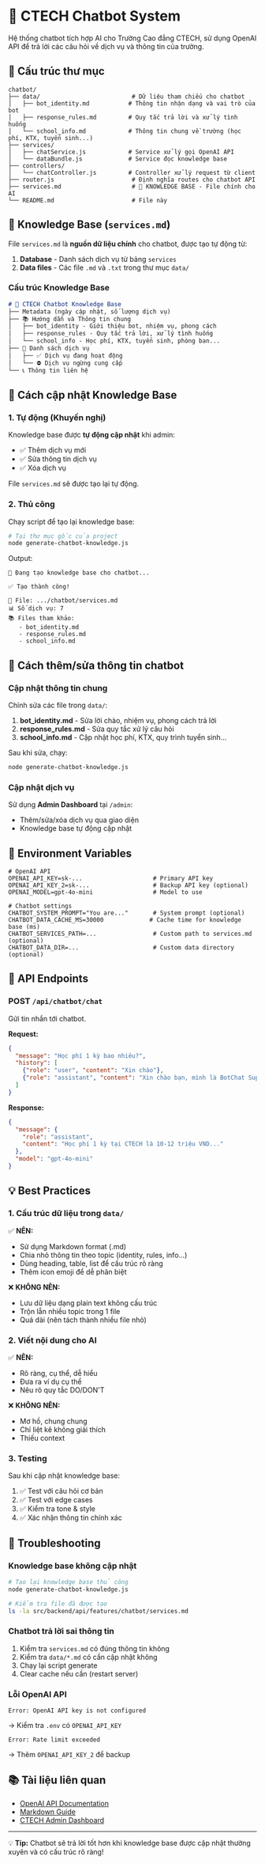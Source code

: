 # 🤖 CTECH Chatbot System

Hệ thống chatbot tích hợp AI cho Trường Cao đẳng CTECH, sử dụng OpenAI API để trả lời các câu hỏi về dịch vụ và thông tin của trường.

## 📁 Cấu trúc thư mục

```
chatbot/
├── data/                          # Dữ liệu tham chiếu cho chatbot
│   ├── bot_identity.md           # Thông tin nhận dạng và vai trò của bot
│   ├── response_rules.md         # Quy tắc trả lời và xử lý tình huống
│   └── school_info.md            # Thông tin chung về trường (học phí, KTX, tuyển sinh...)
├── services/
│   ├── chatService.js            # Service xử lý gọi OpenAI API
│   └── dataBundle.js             # Service đọc knowledge base
├── controllers/
│   └── chatController.js         # Controller xử lý request từ client
├── router.js                      # Định nghĩa routes cho chatbot API
├── services.md                    # 🎯 KNOWLEDGE BASE - File chính cho AI
└── README.md                      # File này
```

## 🎯 Knowledge Base (`services.md`)

File `services.md` là **nguồn dữ liệu chính** cho chatbot, được tạo tự động từ:
1. **Database** - Danh sách dịch vụ từ bảng `services`
2. **Data files** - Các file `.md` và `.txt` trong thư mục `data/`

### Cấu trúc Knowledge Base

```markdown
# 🤖 CTECH Chatbot Knowledge Base
├── Metadata (ngày cập nhật, số lượng dịch vụ)
├── 📚 Hướng dẫn và Thông tin chung
│   ├── bot_identity - Giới thiệu bot, nhiệm vụ, phong cách
│   ├── response_rules - Quy tắc trả lời, xử lý tình huống
│   └── school_info - Học phí, KTX, tuyển sinh, phòng ban...
├── 🛒 Danh sách dịch vụ
│   ├── ✅ Dịch vụ đang hoạt động
│   └── ⛔ Dịch vụ ngừng cung cấp
└── 📞 Thông tin liên hệ
```

## 🔄 Cách cập nhật Knowledge Base

### 1. Tự động (Khuyến nghị)

Knowledge base được **tự động cập nhật** khi admin:
- ✅ Thêm dịch vụ mới
- ✅ Sửa thông tin dịch vụ
- ✅ Xóa dịch vụ

File `services.md` sẽ được tạo lại tự động.

### 2. Thủ công

Chạy script để tạo lại knowledge base:

```bash
# Tại thư mục gốc của project
node generate-chatbot-knowledge.js
```

Output:
```
🤖 Đang tạo knowledge base cho chatbot...

✅ Tạo thành công!

📄 File: .../chatbot/services.md
📊 Số dịch vụ: 7
📚 Files tham khảo:
   - bot_identity.md
   - response_rules.md
   - school_info.md
```

## 📝 Cách thêm/sửa thông tin chatbot

### Cập nhật thông tin chung

Chỉnh sửa các file trong `data/`:

1. **bot_identity.md** - Sửa lời chào, nhiệm vụ, phong cách trả lời
2. **response_rules.md** - Sửa quy tắc xử lý câu hỏi
3. **school_info.md** - Cập nhật học phí, KTX, quy trình tuyển sinh...

Sau khi sửa, chạy:
```bash
node generate-chatbot-knowledge.js
```

### Cập nhật dịch vụ

Sử dụng **Admin Dashboard** tại `/admin`:
- Thêm/sửa/xóa dịch vụ qua giao diện
- Knowledge base tự động cập nhật

## 🔧 Environment Variables

```env
# OpenAI API
OPENAI_API_KEY=sk-...                    # Primary API key
OPENAI_API_KEY_2=sk-...                  # Backup API key (optional)
OPENAI_MODEL=gpt-4o-mini                 # Model to use

# Chatbot settings
CHATBOT_SYSTEM_PROMPT="You are..."       # System prompt (optional)
CHATBOT_DATA_CACHE_MS=30000             # Cache time for knowledge base (ms)
CHATBOT_SERVICES_PATH=...                # Custom path to services.md (optional)
CHATBOT_DATA_DIR=...                     # Custom data directory (optional)
```

## 🚀 API Endpoints

### POST `/api/chatbot/chat`

Gửi tin nhắn tới chatbot.

**Request:**
```json
{
  "message": "Học phí 1 kỳ bao nhiêu?",
  "history": [
    {"role": "user", "content": "Xin chào"},
    {"role": "assistant", "content": "Xin chào bạn, mình là BotChat Support..."}
  ]
}
```

**Response:**
```json
{
  "message": {
    "role": "assistant",
    "content": "Học phí 1 kỳ tại CTECH là 10-12 triệu VND..."
  },
  "model": "gpt-4o-mini"
}
```

## 💡 Best Practices

### 1. Cấu trúc dữ liệu trong `data/`

✅ **NÊN:**
- Sử dụng Markdown format (.md)
- Chia nhỏ thông tin theo topic (identity, rules, info...)
- Dùng heading, table, list để cấu trúc rõ ràng
- Thêm icon emoji để dễ phân biệt

❌ **KHÔNG NÊN:**
- Lưu dữ liệu dạng plain text không cấu trúc
- Trộn lẫn nhiều topic trong 1 file
- Quá dài (nên tách thành nhiều file nhỏ)

### 2. Viết nội dung cho AI

✅ **NÊN:**
- Rõ ràng, cụ thể, dễ hiểu
- Đưa ra ví dụ cụ thể
- Nêu rõ quy tắc DO/DON'T

❌ **KHÔNG NÊN:**
- Mơ hồ, chung chung
- Chỉ liệt kê không giải thích
- Thiếu context

### 3. Testing

Sau khi cập nhật knowledge base:
1. ✅ Test với câu hỏi cơ bản
2. ✅ Test với edge cases
3. ✅ Kiểm tra tone & style
4. ✅ Xác nhận thông tin chính xác

## 🐛 Troubleshooting

### Knowledge base không cập nhật

```bash
# Tạo lại knowledge base thủ công
node generate-chatbot-knowledge.js

# Kiểm tra file đã được tạo
ls -la src/backend/api/features/chatbot/services.md
```

### Chatbot trả lời sai thông tin

1. Kiểm tra `services.md` có đúng thông tin không
2. Kiểm tra `data/*.md` có cần cập nhật không
3. Chạy lại script generate
4. Clear cache nếu cần (restart server)

### Lỗi OpenAI API

```
Error: OpenAI API key is not configured
```

→ Kiểm tra `.env` có `OPENAI_API_KEY`

```
Error: Rate limit exceeded
```

→ Thêm `OPENAI_API_KEY_2` để backup

## 📚 Tài liệu liên quan

- [OpenAI API Documentation](https://platform.openai.com/docs)
- [Markdown Guide](https://www.markdownguide.org/)
- [CTECH Admin Dashboard](../admin/)

---

💡 **Tip:** Chatbot sẽ trả lời tốt hơn khi knowledge base được cập nhật thường xuyên và có cấu trúc rõ ràng!
